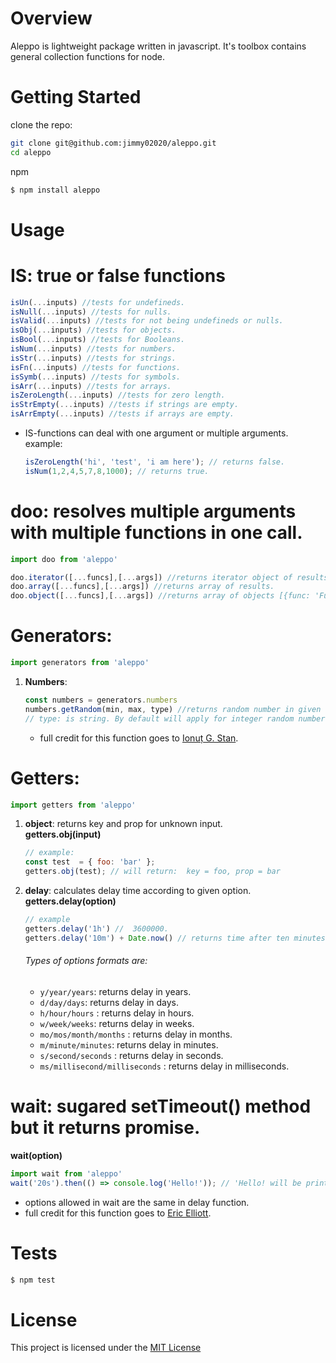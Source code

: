 # Overview

Aleppo is lightweight package written in javascript. It's toolbox contains general collection functions for node.

# Getting Started

clone the repo:

```sh
git clone git@github.com:jimmy02020/aleppo.git
cd aleppo
```

npm

```sh
$ npm install aleppo
```

# Usage

# IS: true or false functions

```javascript
isUn(...inputs) //tests for undefineds.
isNull(...inputs) //tests for nulls.
isValid(...inputs) //tests for not being undefineds or nulls.
isObj(...inputs) //tests for objects.
isBool(...inputs) //tests for Booleans.
isNum(...inputs) //tests for numbers.
isStr(...inputs) //tests for strings.
isFn(...inputs) //tests for functions.
isSymb(...inputs) //tests for symbols.
isArr(...inputs) //tests for arrays.
isZeroLength(...inputs) //tests for zero length.
isStrEmpty(...inputs) //tests if strings are empty.
isArrEmpty(...inputs) //tests if arrays are empty.
```
* IS-functions can deal with one argument or multiple arguments.   
example:
  ```javascript
  isZeroLength('hi', 'test', 'i am here'); // returns false.
  isNum(1,2,4,5,7,8,1000); // returns true.
  ```


# doo: resolves multiple arguments with multiple functions in one call.
```javascript
import doo from 'aleppo'

doo.iterator([...funcs],[...args]) //returns iterator object of results.
doo.array([...funcs],[...args]) //returns array of results.
doo.object([...funcs],[...args]) //returns array of objects [{func: 'Function name', result: 'result of the function'}]
```

# Generators:
```javascript
import generators from 'aleppo'
```

1. **Numbers**:
    ```javascript
    const numbers = generators.numbers
    numbers.getRandom(min, max, type) //returns random number in given range.
    // type: is string. By default will apply for integer random number. for arbitrary value just pass 'any'.
    ```
    * full credit for this function goes to
    [Ionuț G. Stan](https://stackoverflow.com/questions/1527803/generating-random-whole-numbers-in-javascript-in-a-specific-range).

# Getters:
 ```javascript
 import getters from 'aleppo'
 ```

1. **object**: returns key and prop for unknown input.   
**getters.obj(input)**

    ```javascript
    // example:
    const test  = { foo: 'bar' };
    getters.obj(test); // will return:  key = foo, prop = bar
    ```


2. **delay**: calculates delay time according to given option.   
**getters.delay(option)**

    ```javascript
    // example
    getters.delay('1h') //  3600000.
    getters.delay('10m') + Date.now() // returns time after ten minutes in milliseconds
    ```

    ###### Types of options formats are:
    * ```y/year/years```: returns delay in years.   
    * ```d/day/days```: returns delay in days.   
    * ```h/hour/hours``` : returns delay in hours.   
    * ```w/week/weeks```:  returns delay in weeks.
    * ```mo/mos/month/months``` : returns delay in months.   
    * ```m/minute/minutes```: returns delay in minutes.
    * ```s/second/seconds``` : returns delay in seconds.   
    * ```ms/millisecond/milliseconds``` : returns delay in milliseconds.   

# wait: sugared setTimeout() method but it returns promise.
**wait(option)**

```javascript
import wait from 'aleppo'
wait('20s').then(() => console.log('Hello!')); // 'Hello! will be printed after 20 seconds'
```
* options allowed in wait are the same in delay function.
* full credit for this function goes to
  [Eric Elliott](https://medium.com/javascript-scene/master-the-javascript-interview-what-is-a-promise-27fc71e77261).

# Tests

```sh
$ npm test
```

# License

This project is licensed under the [MIT License](https://github.com/Jimmy02020/aleppo/blob/master/LICENSE)
